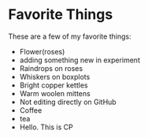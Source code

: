 # Favorite Things

These are a few of my favorite things:
- Flower(roses)
- adding something new in experiment
- Raindrops on roses
- Whiskers on boxplots
- Bright copper kettles
- Warm woolen mittens
- Not editing directly on GitHub
- Coffee
- tea
-  Hello. This is CP
